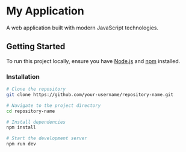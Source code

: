 # My Application

A web application built with modern JavaScript technologies.

## Getting Started

To run this project locally, ensure you have [Node.js](https://nodejs.org) and [npm](https://www.npmjs.com) installed.
    
### Installation

```bash
# Clone the repository
git clone https://github.com/your-username/repository-name.git

# Navigate to the project directory
cd repository-name

# Install dependencies
npm install

# Start the development server
npm run dev
